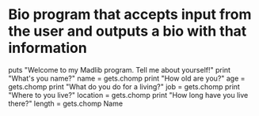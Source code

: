 # Bio program that accepts input from the user and outputs a bio with that information

puts "Welcome to my Madlib program. Tell me about yourself!"
print "What's you name?"
name = gets.chomp 
print "How old are you?"
age = gets.chomp
print "What do you do for a living?" 
job = gets.chomp
print "Where to you live?" 
location = gets.chomp 
print "How long have you live there?"
length = gets.chomp
Name 
